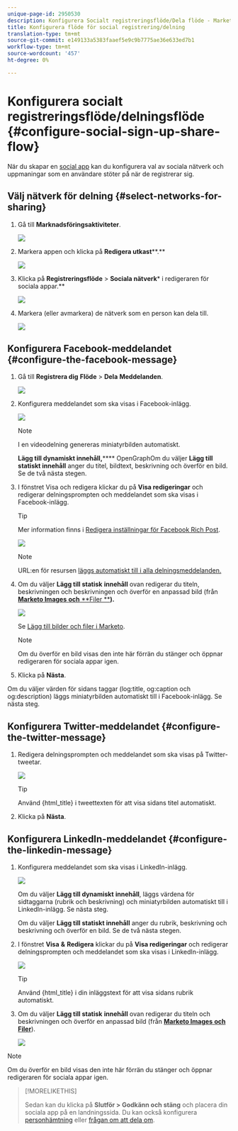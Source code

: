```yaml
---
unique-page-id: 2950530
description: Konfigurera Socialt registreringsflöde/Dela flöde - Marketo Docs - Produktdokumentation
title: Konfigurera flöde för social registrering/delning
translation-type: tm+mt
source-git-commit: e149133a5383faaef5e9c9b7775ae36e633ed7b1
workflow-type: tm+mt
source-wordcount: '457'
ht-degree: 0%

---
```



# Konfigurera socialt registreringsflöde/delningsflöde {#configure-social-sign-up-share-flow}

När du skapar en [social app](http://docs.marketo.com/display/docs/social) kan du konfigurera val av sociala nätverk och uppmaningar som en användare stöter på när de registrerar sig.

## Välj nätverk för delning {#select-networks-for-sharing}

1. Gå till **Marknadsföringsaktiviteter**.

   ![](assets/ma-1.png)

1. Markera appen och klicka på **Redigera utkast****.**

   ![](assets/image2014-9-22-13-3a57-3a43.png)

1. Klicka på **Registreringsflöde** > **Sociala nätverk*** i redigeraren för sociala appar.**

   ![](assets/three.png)

1. Markera (eller avmarkera) de nätverk som en person kan dela till.

   ![](assets/four.png)

## Konfigurera Facebook-meddelandet {#configure-the-facebook-message}

1. Gå till **Registrera dig** **Flöde** > **Dela** **Meddelanden**.

   ![](assets/five.png)

1. Konfigurera meddelandet som ska visas i Facebook-inlägg.

   ![](assets/image2014-9-22-13-3a58-3a54.png)

   >[!NOTE]
   >
   >I en videodelning genereras miniatyrbilden automatiskt.

   **Lägg till dynamiskt innehåll,****** OpenGraphOm du väljer  **Lägg till statiskt innehåll** anger du titel, bildtext, beskrivning och överför en bild. Se de två nästa stegen.

1. I fönstret Visa och redigera klickar du på **Visa redigeringar** och redigerar delningsprompten och meddelandet som ska visas i Facebook-inlägg.

   >[!TIP]
   >
   >Mer information finns i [Redigera inställningar för Facebook Rich Post](../../../../product-docs/demand-generation/facebook/edit-facebook-rich-post-settings.md).

   ![](assets/image2014-9-22-13-3a59-3a57.png)

   >[!NOTE]
   >
   >URL:en för resursen [läggs automatiskt till i alla delningsmeddelanden.](../../../../product-docs/demand-generation/social/social-functions/choose-the-share-url-for-a-social-app.md)

1. Om du väljer **Lägg till statisk** **innehåll** ovan redigerar du titeln, beskrivningen och beskrivningen och överför en anpassad bild (från [**Marketo Images** **och** **Filer **](../../../../product-docs/demand-generation/images-and-files/add-images-and-files-to-marketo.md)**).**

   ![](assets/image2014-9-22-14-3a1-3a11.png)

   Se [Lägg till bilder och filer i Marketo](../../../../product-docs/demand-generation/images-and-files/add-images-and-files-to-marketo.md).

   >[!NOTE]
   >
   >Om du överför en bild visas den inte här förrän du stänger och öppnar redigeraren för sociala appar igen.

1. Klicka på **Nästa**.

Om du väljer värden för sidans taggar (log:title, og:caption och og:description) läggs miniatyrbilden automatiskt till i Facebook-inlägg. Se nästa steg.

## Konfigurera Twitter-meddelandet {#configure-the-twitter-message}

1. Redigera delningsprompten och meddelandet som ska visas på Twitter-tweetar.

   ![](assets/image2014-9-22-14-3a2-3a31.png)

   >[!TIP]
   >
   >Använd {html_title} i tweettexten för att visa sidans titel automatiskt.

1. Klicka på **Nästa**.

## Konfigurera LinkedIn-meddelandet {#configure-the-linkedin-message}

1. Konfigurera meddelandet som ska visas i LinkedIn-inlägg.

   ![](assets/image2014-9-22-14-3a3-3a8.png)

   Om du väljer **Lägg till dynamiskt** **innehåll**, läggs värdena för sidtaggarna (rubrik och beskrivning) och miniatyrbilden automatiskt till i LinkedIn-inlägg. Se nästa steg.

   Om du väljer **Lägg till statiskt innehåll** anger du rubrik, beskrivning och beskrivning och överför en bild. Se de två nästa stegen.

1. I fönstret **Visa** **&amp;** **Redigera** klickar du på **Visa redigeringar** och redigerar delningsprompten och meddelandet som ska visas i LinkedIn-inlägg.

   ![](assets/image2014-9-22-14-3a4-3a6.png)

   >[!TIP]
   >
   >Använd {html_title} i din inläggstext för att visa sidans rubrik automatiskt.

1. Om du väljer **Lägg till statisk** **innehåll** ovan redigerar du titeln och beskrivningen och överför en anpassad bild (från [**Marketo Images** **och** **Filer**](../../../../product-docs/demand-generation/images-and-files/add-images-and-files-to-marketo.md)).

   ![](assets/image2014-9-22-13-3a55-3a17.png)

>[!NOTE]
>
>Om du överför en bild visas den inte här förrän du stänger och öppnar redigeraren för sociala appar igen.

>[!MORELIKETHIS]
>
>Sedan kan du klicka på **Slutför > Godkänn och stäng** och placera din sociala app på en landningssida. Du kan också konfigurera [personhämtning](configure-person-capture-for-a-social-app.md) eller [frågan om att dela om](configure-re-share-email-and-prompt-for-a-social-app.md).

